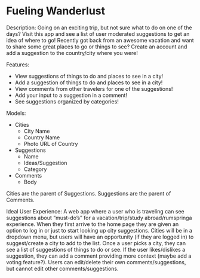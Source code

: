 # Fueling Wanderlust

Description: Going on an exciting trip, but not sure what to do on one of the days? Visit this app and see a list of user moderated suggestions to get an idea of where to go! Recently got back from an awesome vacation and want to share some great places to go or things to see? Create an account and add a suggestion to the country/city where you were!

Features:
- View suggestions of things to do and places to see in a city!
- Add a suggestion of things to do and places to see in a city!
- View comments from other travelers for one of the suggestions!
- Add your input to a suggestion in a comment!
- See suggestions organized by categories!

Models: 
- Cities
  - City Name
  - Country Name
  - Photo URL of Country
- Suggestions
  - Name 
  - Ideas/Suggestion
  - Category
- Comments
  - Body 

Cities are the parent of Suggestions.
Suggestions are the parent of Comments.

Ideal User Experience: 
A web app where a user who is traveling can see suggestions about “must-do’s” for a vacation/trip/study abroad/rumspringa experience. When they first arrive to the home page they are given an option to log in or just to start looking up city suggestions. Cities will be in a dropdown menu, but users will have an opportunity (if they are logged in) to suggest/create a city to add to the list. Once a user picks a city, they can see a list of suggestions of things to do or see. If the user likes/dislikes a suggestion, they can add a comment providing more context (maybe add a voting feature?). Users can edit/delete their own comments/suggestions, but cannot edit other comments/suggestions.

